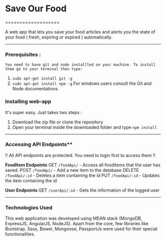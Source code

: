 # Save Our Food

===================

A web app that lets you save your food articles and alerts you the state of your food ( fresh, expiring or expired ) automatically.

----------

### Prerequisites :
    You need to have git and node installled on your machine. To install them go to your terminal then type:

 1. `sudo apt-get install git -g`
 2. `sudo apt-get install npm -g`
    For windows users consult the Git and Node documentations.
  
### Installing web-app
 It's super easy. Just takes two steps :
 
 1. Download the zip file or clone the repository
 2. Open your terminal inside the downloaded folder and type `npm install`

----------

### Accessing API Endpoints**
!! All API endpoints are protected. You need to login first to access them !!

**FoodItem Endpoints**
GET `/foodApi/` - Access all fooditems that the user has saved.
POST `/foodApi/` - Add a new item to the database
DELETE `/foodApi/:id` - Deletes a item containing the id
PUT `/foodApi/:id` - Updates the item containing the id

**User Endpoints**
GET `/userApi/:id` - Gets the information of the logged user

----------

### Technologies Used

This web application was developed using MEAN stack (MongoDB, ExpressJS, AngularJS, NodeJS). Apart from the core, few libraries like Bootstrap, Sass, Bower, Mongoose, PassportJs were used for their special functionalities.
